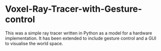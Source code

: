 # Voxel-Ray-Tracer-with-Gesture-control
This was a simple ray tracer written in Python as a model for a hardware implementation. It has been extended to include gesture control and a GUI to visualise the world space. 
